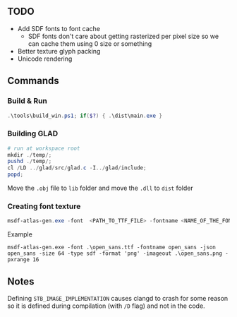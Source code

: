 ## TODO
- Add SDF fonts to font cache
  - SDF fonts don't care about getting rasterized per pixel size so we can cache them using 0 size or something
- Better texture glyph packing
- Unicode rendering




## Commands
### Build & Run
```ps1
.\tools\build_win.ps1; if($?) { .\dist\main.exe }
```

### Building GLAD
```ps1
# run at workspace root
mkdir ./temp/;
pushd ./temp/;
cl /LD ../glad/src/glad.c -I../glad/include;
popd;
```
Move the `.obj` file to `lib` folder and move the `.dll` to `dist` folder

### Creating font texture
```ps1
msdf-atlas-gen.exe -font  <PATH_TO_TTF_FILE> -fontname <NAME_OF_THE_FONT> -json  <OUTPUT_DATA_FILE_PATH> -size 64 -type sdf -format 'png' -imageout <OUTPUT_TEXTURE_FILE_PATH> -pxrange 16  
```
Example
```
msdf-atlas-gen.exe -font .\open_sans.ttf -fontname open_sans -json open_sans -size 64 -type sdf -format 'png' -imageout .\open_sans.png -pxrange 16
```

## Notes
Defining `STB_IMAGE_IMPLEMENTATION` causes clangd to crash for some reason so it is defined during compilation (with `/D` flag) and not in the code. 
